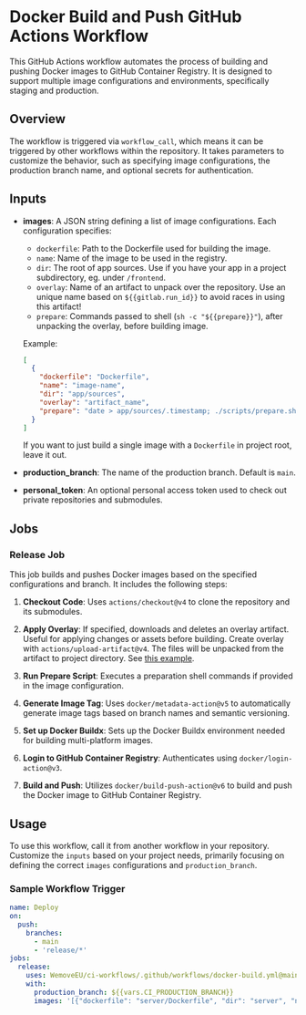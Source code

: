# Docker Build and Push GitHub Actions Workflow

This GitHub Actions workflow automates the process of building and pushing Docker images to GitHub Container Registry. It is designed to support multiple image configurations and environments, specifically staging and production.

## Overview

The workflow is triggered via `workflow_call`, which means it can be triggered by other workflows within the repository. It takes parameters to customize the behavior, such as specifying image configurations, the production branch name, and optional secrets for authentication.

## Inputs

- **images**: A JSON string defining a list of image configurations. Each configuration specifies:
  - `dockerfile`: Path to the Dockerfile used for building the image.
  - `name`: Name of the image to be used in the registry.
  - `dir`: The root of app sources. Use if you have your app in a project subdirectory, eg. under `/frontend`.
  - `overlay`: Name of an artifact to unpack over the repository. Use an unique name based on `${{gitlab.run_id}}` to avoid races in using this artifact!
  - `prepare`: Commands passed to shell (`sh -c "${{prepare}}"`), after unpacking the overlay, before building image.
  
  Example: 
  ```json
  [
    {
      "dockerfile": "Dockerfile",
      "name": "image-name",
      "dir": "app/sources",
      "overlay": "artifact_name",
      "prepare": "date > app/sources/.timestamp; ./scripts/prepare.sh"
    }
  ]
  ```
  If you want to just build a single image with a `Dockerfile` in project root, leave it out.

- **production_branch**: The name of the production branch. Default is `main`.

- **personal_token**: An optional personal access token used to check out private repositories and submodules.

## Jobs

### Release Job

This job builds and pushes Docker images based on the specified configurations and branch. It includes the following steps:

1. **Checkout Code**: Uses `actions/checkout@v4` to clone the repository and its submodules.

2. **Apply Overlay**: If specified, downloads and deletes an overlay artifact. Useful for applying changes or assets before building. Create overlay with `actions/upload-artifact@v4`. The files will be unpacked from the artifact to project directory. See [this example](https://github.com/WeMoveEU/youmove/blob/main/.github/workflows/release.yml#L23).

3. **Run Prepare Script**: Executes a preparation shell commands if provided in the image configuration.

4. **Generate Image Tag**: Uses `docker/metadata-action@v5` to automatically generate image tags based on branch names and semantic versioning.

5. **Set up Docker Buildx**: Sets up the Docker Buildx environment needed for building multi-platform images.

6. **Login to GitHub Container Registry**: Authenticates using `docker/login-action@v3`.

7. **Build and Push**: Utilizes `docker/build-push-action@v6` to build and push the Docker image to GitHub Container Registry.

## Usage

To use this workflow, call it from another workflow in your repository. Customize the `inputs` based on your project needs, primarily focusing on defining the correct `images` configurations and `production_branch`.

### Sample Workflow Trigger

```yaml
name: Deploy
on:
  push:
    branches:
      - main
      - 'release/*'
jobs:
  release:
    uses: WemoveEU/ci-workflows/.github/workflows/docker-build.yml@main
    with:
      production_branch: ${{vars.CI_PRODUCTION_BRANCH}}
      images: '[{"dockerfile": "server/Dockerfile", "dir": "server", "name": "crm/server"}]'
```

